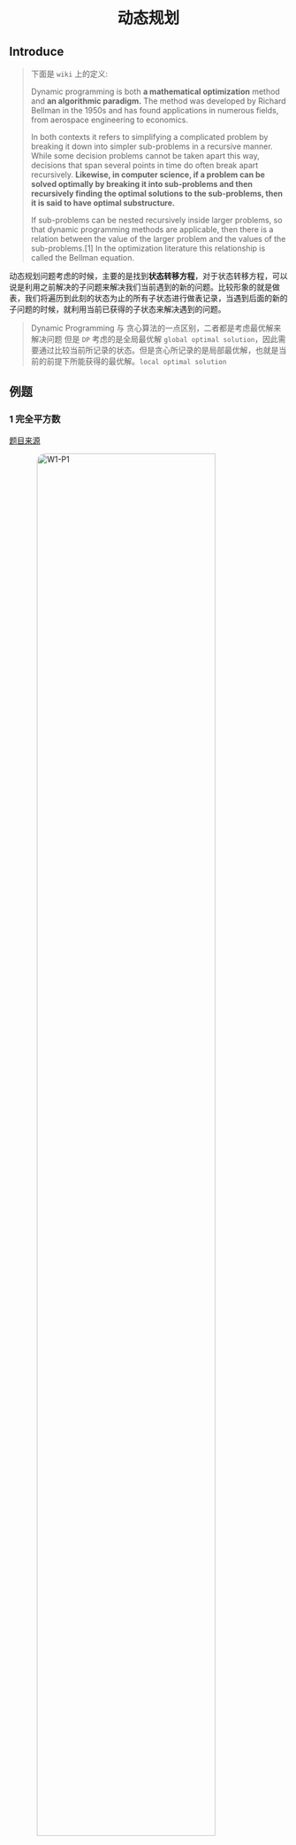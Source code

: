 # **<center>动态规划</center>**

## Introduce 

> 下面是 `wiki` 上的定义:
> 
> Dynamic programming is both **a mathematical optimization** method and **an algorithmic paradigm.** The method was developed by Richard Bellman in the 1950s and has found applications in numerous fields, from aerospace engineering to economics.
> 
> In both contexts it refers to simplifying a complicated problem by breaking it down into simpler sub-problems in a recursive manner. While some decision problems cannot be taken apart this way, decisions that span several points in time do often break apart recursively. **Likewise, in computer science, if a problem can be solved optimally by breaking it into sub-problems and then recursively finding the optimal solutions to the sub-problems, then it is said to have optimal substructure.**
> 
> If sub-problems can be nested recursively inside larger problems, so that dynamic programming methods are applicable, then there is a relation between the value of the larger problem and the values of the sub-problems.[1] In the optimization literature this relationship is called the Bellman equation.

动态规划问题考虑的时候，主要的是找到**状态转移方程**，对于状态转移方程，可以说是利用之前解决的子问题来解决我们当前遇到的新的问题。比较形象的就是做表，我们将遍历到此刻的状态为止的所有子状态进行做表记录，当遇到后面的新的子问题的时候，就利用当前已获得的子状态来解决遇到的问题。

> Dynamic Programming 与 贪心算法的一点区别，二者都是考虑最优解来解决问题
> 但是 `DP` 考虑的是全局最优解 `global optimal solution`，因此需要通过比较当前所记录的状态。但是贪心所记录的是局部最优解，也就是当前的前提下所能获得的最优解。`local optimal solution`



## 例题
### 1 完全平方数
<a href = "https://leetcode.cn/problems/perfect-squares/?envType=study-plan-v2&envId=top-100-liked"> 题目来源</a>



![W1-P1](./assets/W1-T1.jpg)

#### **题解**
我们这里考虑**动态规划**，因为对于一个任意给定的`n`,我们都存在多种对于完全平方数的组合，那么怎么样才能知道最小的组合数呢？就需要动态规划了，我们定义一个表，当前`a[i]`中记录的就是最小的组合数目，好处是我们之后可以直接调用，可以免去很多的重复步骤。然后，我们对于$[1,m]$的每个表元素进行遍历。有点类似爬楼梯，为了方便理解，我们举个例子，`numSquare(12)`的求法。一开始我的错误思路是利用贪心，距离$12$最近的完全平方数是$9$，那么我就错误的以为$12$的最小组合就是$a[9]+a[3]$的次数.但其实他可以是$a[4]+a[4]+a[4]=3$
也就是有以下的状态转移方程：
$a[i] = \min\{a[j*j]+a[i-j*j]\}$
接下来的就简单了。

总结一下 这题就是 **动态规划**，目的是要找到状态转移方程，以及时间复杂度的话是近似成$O(N^\frac{3}{2})$
$∫_1^n​f(x)dx≤\sum_{i=1}^n​f(i)≤∫_0^n​f(x)dx$

#### Code

```cpp
class Solution {
public:
    int a[10000]={0};
    int numSquares(int n) {
        int m = (int)sqrt(n);
        if(m*m == n)
            return 1;
        for(int i=1;i<=m;i++){
            a[i*i] = 1;
        }
        for(int i=2;i<=n;i++){
            m = (int)sqrt(i);
            // i is square number;
            if(m*m==i)
                continue;
            else{
                // 往前遍历 看看是否存在
                a[i] = 10000;
                for(int j=m;j>=1;j--){
                    if(a[j*j]+a[i-j*j]<a[i])
                        a[i] = a[j*j]+a[i-j*j];
                }
            }
        }
        return a[n];
    }
};
```




### 2 零钱兑换

<a href = "https://leetcode.cn/problems/coin-change/?envType=study-plan-v2&envId=top-100-liked"> 题目来源</a>

![P2](./assets/W1-T2.jpg)


####  **题解**
准确的来说，这题很简单，跟上一题就是一个模子里刻出来的，所以就不需要再赘述了。比较值得注意的是，**这题有一个$-1$也就是不存在的情况记得考虑一下**。别的没有问题了就。

#### Code
```cpp
class Solution {
public:
    int coinChange(vector<int>& coins, int amount) {
        if(amount == 0)
            return 0;
        sort(coins.begin(),coins.end());
        int a[amount+1];
        for(int i=0;i<=amount;i++)
            a[i]=-1;
        a[0] = 0;
        int index,q;
        int m = coins.size();
        for(q=0;q<m&&coins[q]<=amount;q++){
            if(amount==coins[q])
                return 1;
            a[coins[q]]=1;
        }
        // index 记录的是coins中不大于的最大索引坐标;
        index = q-1;
        for(int i=1;i<=amount;i++){
            if(a[i]==1)
                continue;
            else{
                int min = 10001;
                for(int j=0;j<=index&&coins[j]<i;j++){
                    if(a[coins[j]]==-1||a[i-coins[j]]==-1)
                        continue;
                    if(a[coins[j]]+a[i-coins[j]]<min)
                        min = a[coins[j]]+a[i-coins[j]];
                }
                if(min!=10001)
                    a[i]=min;
            }
        }
        return a[amount];
    }
};
```



### 3 杨辉三角
![P3](./assets/W1-T3.jpg)

#### **题解**
杨辉三角，我们简单的看题目，可以知道，主要是看杨辉三角的简单状态转移方程，就是:

$$temp[j] = result[i-1][j-1] + result[i-1][j]$$ 

然后就是三角的周边都补上`1`即可。

#### Code
```cpp
class Solution {
public:
    vector<vector<int>> generate(int numRows) {
        vector<vector<int>> result;
        result.push_back({1});
        result.push_back({1,1});
        // initial;
        if( numRows == 1)
            return {{1}};
        else if(numRows==2)
            return result;
        for(int i=2;i<numRows;i++){
            // The number of this level elements number;
            int num = i+1;
            vector<int> tmp;
            tmp.resize(num);
            tmp[0] = 1;
            for(int j=1;j<num-1;j++){
                tmp[j] = result[i-1][j-1]+result[i-1][j];
            }
            tmp[num-1] = 1;
            result.push_back(tmp);
        }
        return result;
    }
};
```



### 4 打家劫舍

![P4](./assets/W1-T4.jpg)



#### 题解1 
> 时间复杂度 $O(N)$

主要的思路是，就是我们设置的这个$money$数组的定义的区别，我们这个设置的是遍历到 $money[i]$ 的时候，表示的是遍历到这个房间的时候，我们已经获得的最大money数（包括自己）。
那么我们就很容易的得到状态转移方程：

$$ money[i] = \max\{nums[i]+money[i-2],money[i-1]\} $$

因为我们选择了自己`i`这个房间，那么只能考虑 `i-2`这个房间了，或者我们`i-1` 这个最优解。那么我们到最后的一个房间的时候，就自然是最优的。

#### Code
```cpp
class Solution {
public:
    int rob(vector<int>& nums) {
        int num = nums.size();
        if(num==1)
            return nums[0];
        else if(num == 2)
            return max(nums[0],nums[1]);
        vector<int> money;
        money.resize(num);
        money[0] = nums[0];
        money[1] = max(nums[0],nums[1]);
        for(int i=2;i<num;i++){
            // 可以选择不偷前一个房间
            money[i]=max(nums[i]+money[i-2],money[i-1]);
        }
        return max(money[num-1],money[num-2]);
    }
};

```


#### 题解2 
> 时间复杂度 $O(N^2)$


主要的思路是，就是我们设置的这个$money$数组的定义的**区别**，我们这个设置的是遍历到 $money[i]$ 的时候，**表示的是一定会选择了自己这个房间并且**遍历到这个房间的时候，我们已经获得的最大money数（包括自己）。
那么我们就很容易的得到状态转移方程：

$$ money[i]=nums[i]+max\{money[i-2]\}$$

因为我们选择了自己$i$这个房间，那么只能考虑 `i-2`这个房间了。所以我们最终的答案就是这个基础上的最后两个房间的取最大值即是我们的最终需要的答案。

#### Code
```cpp
class Solution {
public:
    int rob(vector<int>& nums) {
        int num = nums.size();
        vector<int> money;
        money.resize(num);
        money[0] = nums[0];
        money[1] = nums[1];
        for(int i=2;i<num;i++){
            // 可以选择不偷前一个房间
            int max = -1;
            for(int j = i-2;j>=0;j--){
                if(money[j]>max)
                    max = money[j];
            }
            money[i]=nums[i]+max;
        }
        return max(money[num-1],money[num-2]);
    }
};
```


### 5 和为 K 的子序列
<a href = "https://leetcode.cn/problems/subarray-sum-equals-k/description/?envType=study-plan-v2&envId=top-100-liked">题目来源 </a>

![P7](./assets/W1-T7.jpg)


#### 题解1 暴力搜索
> 时间复杂度$O(N^2)$

暴力搜索的思路就是，就是遍历每一个组合$(i,j)$的子数组和，查看是否存在等于$k$的子数组。那么我们有递推式。

$$
result[i] =
\begin{cases} 
result[i-1] + nums[i] & \text{if } i > 0 \\
nums[0] & \text{if } i = 0 
\end{cases}
$$

一开始我的思路是开了一个$N*N$的数组，但是这样在跑测试的时候，内存超了。所以我们换思路，仅开一个$O(N)$的数组，然后利用递推式来验证是否为$k$.跑是跑通了，但还是花费了 $\frac{N*(N-1)}{2}$的时间，$O(N^2)$的时间还不是最优的。

#### Code
```cpp
class Solution {
public:
    int subarraySum(vector<int>& nums, int k) {
        int size = nums.size();
        vector<int>result;
        result.resize(size);
        int count = 0;
        result[0] = nums[0];
        if(result[0]==k)
            count++;
        for(int i=1;i<size;i++){
            result[i] = result[i-1] + nums[i];
        }

        for(int i = 1;i<size;i++){
            int temp = result[i];
            for(int j = 0;j<=i;j++){
                if(temp==k)
                    count++;
                temp -= nums[j];
            }
        }
        return count;
    }
};
```



#### 题解2 前缀和+哈希表优化
> 时间复杂度 $O(N)$

思路其实一开始的时候想到了，因为做过类似 **两数之和**的题目，这里也是一样，我们从左往右遍历，可以得到这样一个递推式：
$pre[j] - pre[i-1] == k$这个是我们要判断的式子，而$pre[j]$表示的就是$(0,j)$的前缀和，我们将上述的式子进行变换，得到下述的内容：
$pre[j]-k == pre[i-1]$
其实就很自然的想到是否存在问题使用哈希表，我们可以立马的得到用一个$mp$来存放。举个例子，当我们有这样的一串数组$\{1,2,3\},k=5$
那么我们就有

| i   | $pre[i]$ | $pre[i]-k$   |是否查到$mp[pre[i]-k]$|
|:---------:|:--------:|:---------:|:----:|
|  0    | 1    | -4    |Nope|
| 1    | 3    | -2    |Nope|
| 2   | 6    | 1    |**Find!**|

|k|mp[k]|
|:---:|:---:|
|0|1|
|**1**|**1**|
|3|1|

我们看上述的加黑例子，就是找到$\{2,3\}$这个和为$5$的子数组。

#### Code
```cpp
class Solution {
public:
    int subarraySum(vector<int>& nums, int k) {
        // mp 记录的是 截止 i 的前缀和
        unordered_map<int,int>mp;
        mp[0] = 1;
        int pre = 0,count = 0;
        for(int &num : nums){
            pre+=num;
            if(mp.find(pre-k)!=mp.end()){
                count+=mp[pre-k];
            }
            mp[pre]++;
        }
        return count;
    }
};

```








<style>
img {
  display: block;
  margin-left: auto;
  margin-right: auto;
  width : 80%;
  border-radius: 15px; /* 将图片设置为圆形 */
  
}
</style>